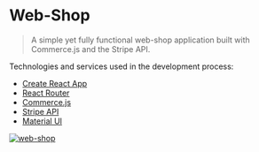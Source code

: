 # Web-Shop

> A simple yet fully functional web-shop application built with Commerce.js and the Stripe API.

Technologies and services used in the development process:

- [Create React App](https://github.com/facebook/create-react-app)
- [React Router](https://reactrouter.com/)
- [Commerce.js](https://commercejs.com/)
- [Stripe API](https://stripe.com/es-us)
- [Material UI](https://material-ui.com/)

<a href="https://web-shop-jg.netlify.app/"><img src="https://nimbusweb.me/box/attachment/5914101/gbbhvw0poxe6ma8vx6pc/h8si5IwZ2ce2Kb3q/screenshot-web-shop-jg.netlify.app-2021.08.12-22_52_46.png" alt="web-shop" border="0"></a>
